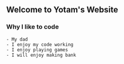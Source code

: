 ## Welcome to Yotam's Website
### Why I like to code

```
- My dad
- I enjoy my code working
- I enjoy playing games
- I will enjoy making bank
```
